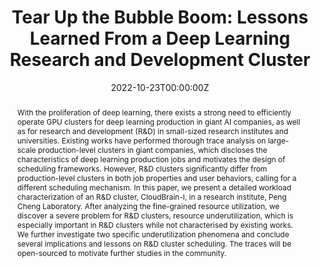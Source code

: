 ---
title: 'Tear Up the Bubble Boom: Lessons Learned From a Deep Learning Research and Development Cluster'

# Authors
# If you created a profile for a user (e.g. the default `admin` user), write the username (folder name) here
# and it will be replaced with their full name and linked to their profile.
authors:
  - Zehua Yang
  - Zhisheng Ye
  - Tianhao Fu
  - Jing Luo
  - Xiong Wei
  - Yingwei Luo
  - Xiaolin Wang
  - Zhenlin Wang
  - Tianwei Zhang
# # Author notes (optional)
# author_notes:
#   - 'Equal contribution'
#   - 'Equal contribution'

date: '2022-10-23T00:00:00Z'
doi: ''

# Schedule page publish date (NOT publication's date).
publishDate: '2025-10-19T00:00:00Z'

# Publication type.
# Accepts a single type but formatted as a YAML list (for Hugo requirements).
# Enter a publication type from the CSL standard.
publication_types: ['paper-conference']

# Publication name and optional abbreviated publication name.
publication: In *International Conference on Computer Design (ICCD)*
publication_short: In *ICCD 22*

abstract: 'With the proliferation of deep learning, there exists a strong need to efficiently operate GPU clusters for deep learning production in giant AI companies, as well as for research and development (R&D) in small-sized research institutes and universities. Existing works have performed thorough trace analysis on large-scale production-level clusters in giant companies, which discloses the characteristics of deep learning production jobs and motivates the design of scheduling frameworks. However, R&D clusters significantly differ from production-level clusters in both job properties and user behaviors, calling for a different scheduling mechanism. In this paper, we present a detailed workload characterization of an R&D cluster, CloudBrain-I, in a research institute, Peng Cheng Laboratory. After analyzing the fine-grained resource utilization, we discover a severe problem for R&D clusters, resource underutilization, which is especially important in R&D clusters while not characterised by existing works. We further investigate two specific underutilization phenomena and conclude several implications and lessons on R&D cluster scheduling. The traces will be open-sourced to motivate further studies in the community.'

# Summary. An optional shortened abstract.
summary: ''

tags: []

# Display this page in the Featured widget?
featured: true

# Custom links (uncomment lines below)
# links:
# - name: Custom Link
#   url: http://example.org

url_pdf: 'https://ieeexplore.ieee.org/stamp/stamp.jsp?tp=&arnumber=9978490'
url_code: ''
url_dataset: ''
url_poster: ''
url_project: ''
url_slides: ''
url_source: ''
url_video: ''

# Featured image
# To use, add an image named `featured.jpg/png` to your page's folder.
# image:
#   caption: 'Image credit: [**Unsplash**](https://unsplash.com/photos/pLCdAaMFLTE)'
#   focal_point: ''
#   preview_only: false

# Associated Projects (optional).
#   Associate this publication with one or more of your projects.
#   Simply enter your project's folder or file name without extension.
#   E.g. `internal-project` references `content/project/internal-project/index.md`.
#   Otherwise, set `projects: []`.
# projects:
#   - example

# Slides (optional).
#   Associate this publication with Markdown slides.
#   Simply enter your slide deck's filename without extension.
#   E.g. `slides: "example"` references `content/slides/example/index.md`.
#   Otherwise, set `slides: ""`.
# slides: example
---